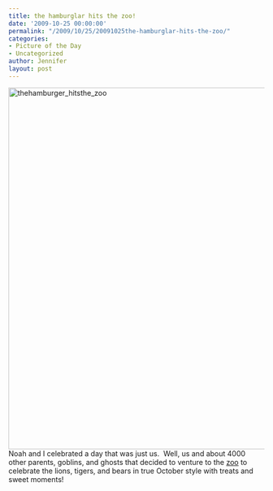 ```yaml
---
title: the hamburglar hits the zoo!
date: '2009-10-25 00:00:00'
permalink: "/2009/10/25/20091025the-hamburglar-hits-the-zoo/"
categories:
- Picture of the Day
- Uncategorized
author: Jennifer
layout: post
---
```


<img title="thehamburger_hitsthe_zoo" height="713" alt="thehamburger_hitsthe_zoo" width="950" class="alignleft size-full wp-image-528" src="http://static.squarespace.com/static/50db6bb3e4b015296cd43789/50dfa5b1e4b0dc6320e0b5ea/50dfa5b2e4b0dc6320e0b74a/1256632805000/?format=original" />Noah and I celebrated a day that was just us.  Well, us and about 4000 other parents, goblins, and ghosts that decided to venture to the [zoo](http://www.flickr.com/photos/jenniferandJennifers_photos/sets/72157622660444024/ "zoo") to celebrate the lions, tigers, and bears in true October style with treats and sweet moments!
